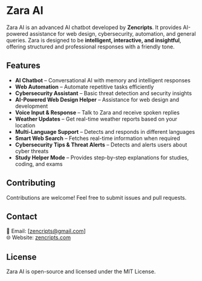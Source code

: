 # Zara AI  

Zara AI is an advanced AI chatbot developed by **Zencripts**. It provides AI-powered assistance for web design, cybersecurity, automation, and general queries. Zara is designed to be **intelligent, interactive, and insightful**, offering structured and professional responses with a friendly tone.  

## Features  

- **AI Chatbot** – Conversational AI with memory and intelligent responses  
- **Web Automation** – Automate repetitive tasks efficiently  
- **Cybersecurity Assistant** – Basic threat detection and security insights  
- **AI-Powered Web Design Helper** – Assistance for web design and development  
- **Voice Input & Response** – Talk to Zara and receive spoken replies  
- **Weather Updates** – Get real-time weather reports based on your location  
- **Multi-Language Support** – Detects and responds in different languages  
- **Smart Web Search** – Fetches real-time information when required  
- **Cybersecurity Tips & Threat Alerts** – Detects and alerts users about cyber threats  
- **Study Helper Mode** – Provides step-by-step explanations for studies, coding, and exams  

## Contributing

Contributions are welcome! Feel free to submit issues and pull requests.

## **Contact**

📧 Email: [zencripts@gmail.com]  
🌐 Website: [zencripts.com](https://zencripts.godaddysites.com)  
## License

Zara AI is open-source and licensed under the MIT License.
